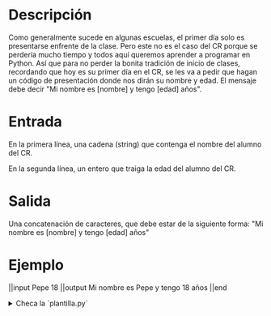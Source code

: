 # Descripción

Como generalmente sucede en algunas escuelas, el primer día solo es presentarse enfrente de la clase.
Pero este no es el caso del CR porque se perdería mucho tiempo y todos aquí queremos aprender a programar en Python.
Así que para no perder la bonita tradición de inicio de clases, recordando que hoy es su primer día en el CR, se les va a pedir que hagan un código de presentación donde nos dirán su nombre y edad.
El mensaje debe decir "Mi nombre es [nombre] y tengo [edad] años".

# Entrada

En la primera línea, una cadena (string) que contenga el nombre del alumno del CR.

En la segunda línea, un entero que traiga la edad del alumno del CR.

# Salida

Una concatenación de caracteres, que debe estar de la siguiente forma:
"Mi nombre es [nombre] y tengo [edad] años"

# Ejemplo

||input
Pepe
18
||output
Mi nombre es Pepe y tengo 18 años
||end

<details><summary>Checa la `plantilla.py`</summary>

{{plantilla.py}}

</details>
